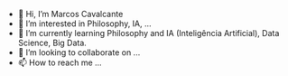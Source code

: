 - 👋 Hi, I’m Marcos Cavalcante
- 👀 I’m interested in Philosophy, IA, ...
- 🌱 I’m currently learning Philosophy and IA (Inteligência Artificial), Data Science, Big Data.
- 💞️ I’m looking to collaborate on ...
- 📫 How to reach me ...

<!---
mvcalcante/mvcalcante is a ✨ special ✨ repository because its `README.md` (this file) appears on your GitHub profile.
You can click the Preview link to take a look at your changes.
--->
